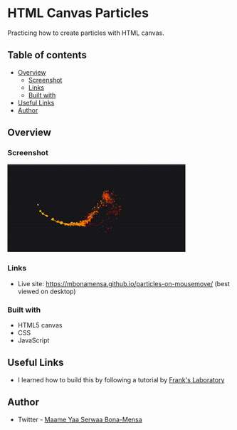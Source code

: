 ﻿# HTML Canvas Particles
 
Practicing how to create particles with HTML canvas.

## Table of contents

- [Overview](#overview)
  - [Screenshot](#screenshot)
  - [Links](#links)
  - [Built with](#built-with)
- [Useful Links](#useful-links)
- [Author](#author)



## Overview

### Screenshot

![](./particles-video.gif)

### Links

- Live site: https://mbonamensa.github.io/particles-on-mousemove/ (best viewed on desktop)

### Built with

- HTML5 canvas
- CSS
- JavaScript

## Useful Links
- I learned how to build this by following a tutorial by [Frank's Laboratory](https://www.youtube.com/watch?v=Yvz_axxWG4Y)

## Author
- Twitter - [Maame Yaa Serwaa Bona-Mensa](https://www.twitter.com/mys_bm)
